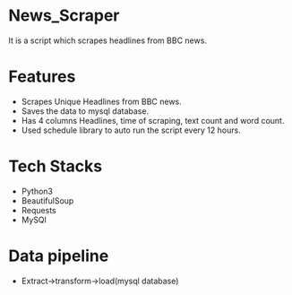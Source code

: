 # News_Scraper
It is a script which scrapes headlines from BBC news.

# Features
- Scrapes Unique Headlines from BBC news.
- Saves the data to mysql database.
- Has 4 columns Headlines, time of scraping, text count and word count.
- Used schedule library to auto run the script every 12 hours.

# Tech Stacks
- Python3
- BeautifulSoup
- Requests
- MySQl

# Data pipeline
- Extract->transform->load(mysql database)